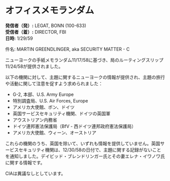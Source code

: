 # オフィスメモランダム

**発信者（発）:** LEGAT, BONN (100-633)  
**受信者（着）:** DIRECTOR, FBI  
**日時:** 1/29/59  

件名: MARTIN GREENDLINGER, aka SECURITY MATTER - C

ニューヨークの手紙メモランダム11/17/58に基づき、局のルーティングスリップ11/24/58が提供されました。

以下の機関に対して、主題に関するニューヨークの情報が提供され、主題の旅行や活動に関して注意を促すよう求められました：

- G-2, 本部、U.S. Army Europe
- 特別調査局、U.S. Air Forces, Europe
- アメリカ大使館、ボン、ドイツ
- 英国サービスセキュリティ機関、ドイツの英国軍
- アウストリアン内務省
- ドイツ連邦憲法保護局（BfV - 西ドイツ連邦政府憲法保護局）
- アメリカ大使館、ウィーン、オーストリア

これらの機関のうち、英国を除いて、いずれも情報を提供していません。英国サービスセキュリティ機関は、12/30/58の日付で、主題に関する記録がないことを通知しました。デイビッド・ブレンドリンガー氏とその妻エレナ・イワノワ氏に関する情報です。

CIAは異議なしとしています。